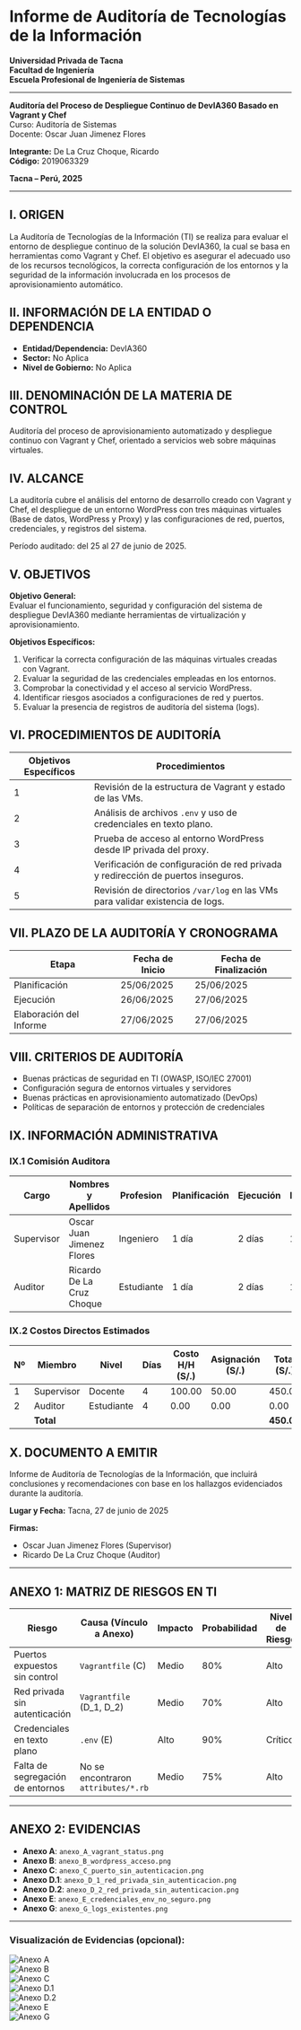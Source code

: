 # Informe de Auditoría de Tecnologías de la Información

**Universidad Privada de Tacna**  
**Facultad de Ingeniería**  
**Escuela Profesional de Ingeniería de Sistemas**  

---

**Auditoría del Proceso de Despliegue Continuo de DevIA360 Basado en Vagrant y Chef**  
Curso: Auditoría de Sistemas  
Docente: Oscar Juan Jimenez Flores  

**Integrante:** De La Cruz Choque, Ricardo  
**Código:** 2019063329  

**Tacna – Perú, 2025**

---

## I. ORIGEN
La Auditoría de Tecnologías de la Información (TI) se realiza para evaluar el entorno de despliegue continuo de la solución DevIA360, la cual se basa en herramientas como Vagrant y Chef. El objetivo es asegurar el adecuado uso de los recursos tecnológicos, la correcta configuración de los entornos y la seguridad de la información involucrada en los procesos de aprovisionamiento automático.

## II. INFORMACIÓN DE LA ENTIDAD O DEPENDENCIA
- **Entidad/Dependencia:** DevIA360
- **Sector:** No Aplica
- **Nivel de Gobierno:** No Aplica

## III. DENOMINACIÓN DE LA MATERIA DE CONTROL
Auditoría del proceso de aprovisionamiento automatizado y despliegue continuo con Vagrant y Chef, orientado a servicios web sobre máquinas virtuales.

## IV. ALCANCE
La auditoría cubre el análisis del entorno de desarrollo creado con Vagrant y Chef, el despliegue de un entorno WordPress con tres máquinas virtuales (Base de datos, WordPress y Proxy) y las configuraciones de red, puertos, credenciales, y registros del sistema.

Período auditado: del 25 al 27 de junio de 2025.

## V. OBJETIVOS
**Objetivo General:**  
Evaluar el funcionamiento, seguridad y configuración del sistema de despliegue DevIA360 mediante herramientas de virtualización y aprovisionamiento.

**Objetivos Específicos:**
1. Verificar la correcta configuración de las máquinas virtuales creadas con Vagrant.
2. Evaluar la seguridad de las credenciales empleadas en los entornos.
3. Comprobar la conectividad y el acceso al servicio WordPress.
4. Identificar riesgos asociados a configuraciones de red y puertos.
5. Evaluar la presencia de registros de auditoría del sistema (logs).

## VI. PROCEDIMIENTOS DE AUDITORÍA

| Objetivos Específicos | Procedimientos                                                                 |
|------------------------|------------------------------------------------------------------------------|
| 1                      | Revisión de la estructura de Vagrant y estado de las VMs.                   |
| 2                      | Análisis de archivos `.env` y uso de credenciales en texto plano.            |
| 3                      | Prueba de acceso al entorno WordPress desde IP privada del proxy.           |
| 4                      | Verificación de configuración de red privada y redirección de puertos inseguros.|
| 5                      | Revisión de directorios `/var/log` en las VMs para validar existencia de logs.|

## VII. PLAZO DE LA AUDITORÍA Y CRONOGRAMA

| Etapa               | Fecha de Inicio | Fecha de Finalización |
|---------------------|------------------|-------------------------|
| Planificación       | 25/06/2025       | 25/06/2025              |
| Ejecución          | 26/06/2025       | 27/06/2025              |
| Elaboración del Informe | 27/06/2025       | 27/06/2025              |

## VIII. CRITERIOS DE AUDITORÍA
- Buenas prácticas de seguridad en TI (OWASP, ISO/IEC 27001)
- Configuración segura de entornos virtuales y servidores
- Buenas prácticas en aprovisionamiento automatizado (DevOps)
- Políticas de separación de entornos y protección de credenciales

## IX. INFORMACIÓN ADMINISTRATIVA

### IX.1 Comisión Auditora

| Cargo           | Nombres y Apellidos        | Profesion | Planificación | Ejecución | Informe | Total |
|----------------|-----------------------------|-----------|----------------|------------|---------|-------|
| Supervisor     | Oscar Juan Jimenez Flores  | Ingeniero | 1 día          | 2 días      | 1 día   | 4     |
| Auditor        | Ricardo De La Cruz Choque  | Estudiante| 1 día          | 2 días      | 1 día   | 4     |

### IX.2 Costos Directos Estimados

| Nº | Miembro  | Nivel   | Días | Costo H/H (S/.) | Asignación (S/.) | Total (S/.) |
|----|----------|---------|------|------------------|-------------------|--------------|
| 1  | Supervisor | Docente | 4    | 100.00           | 50.00             | 450.00       |
| 2  | Auditor    | Estudiante | 4 | 0.00             | 0.00              | 0.00         |
|    | **Total**  |         |      |                  |                   | **450.00**   |

## X. DOCUMENTO A EMITIR
Informe de Auditoría de Tecnologías de la Información, que incluirá conclusiones y recomendaciones con base en los hallazgos evidenciados durante la auditoría.

**Lugar y Fecha:** Tacna, 27 de junio de 2025

**Firmas:**
- Oscar Juan Jimenez Flores (Supervisor)
- Ricardo De La Cruz Choque (Auditor)

---

## ANEXO 1: MATRIZ DE RIESGOS EN TI

| Riesgo                           | Causa (Vínculo a Anexo)              | Impacto | Probabilidad | Nivel de Riesgo |
|----------------------------------|--------------------------------------|---------|--------------|-----------------|
| Puertos expuestos sin control    | `Vagrantfile` (C)                    | Medio   | 80%          | Alto            |
| Red privada sin autenticación    | `Vagrantfile` (D_1, D_2)            | Medio   | 70%          | Alto            |
| Credenciales en texto plano      | `.env` (E)                           | Alto    | 90%          | Crítico         |
| Falta de segregación de entornos | No se encontraron `attributes/*.rb` | Medio   | 75%          | Alto            |

---

## ANEXO 2: EVIDENCIAS

- **Anexo A**: `anexo_A_vagrant_status.png`
- **Anexo B**: `anexo_B_wordpress_acceso.png`
- **Anexo C**: `anexo_C_puerto_sin_autenticacion.png`
- **Anexo D.1**: `anexo_D_1_red_privada_sin_autenticacion.png`
- **Anexo D.2**: `anexo_D_2_red_privada_sin_autenticacion.png`
- **Anexo E**: `anexo_E_credenciales_env_no_seguro.png`
- **Anexo G**: `anexo_G_logs_existentes.png`

---

### Visualización de Evidencias (opcional):

![Anexo A](evidencias/anexo_A_vagrant_status.png)  
![Anexo B](evidencias/anexo_B_wordpress_acceso.png)  
![Anexo C](evidencias/anexo_C_puerto_sin_autenticacion.png)  
![Anexo D.1](evidencias/anexo_D_1_red_privada_sin_autenticacion.png)  
![Anexo D.2](evidencias/anexo_D_2_red_privada_sin_autenticacion.png)  
![Anexo E](evidencias/anexo_E_credenciales_env_no_seguro.png)  
![Anexo G](evidencias/anexo_G_logs_existentes.png)